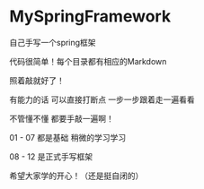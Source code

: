 # MySpringFramework
自己手写一个spring框架



代码很简单！每个目录都有相应的Markdown

照着敲就好了！

有能力的话 可以直接打断点 一步一步跟着走一遍看看

不管懂不懂 都要手敲一遍啊！



01 - 07 都是基础 稍微的学习学习

08 - 12  是正式手写框架



希望大家学的开心！（还是挺自闭的）

